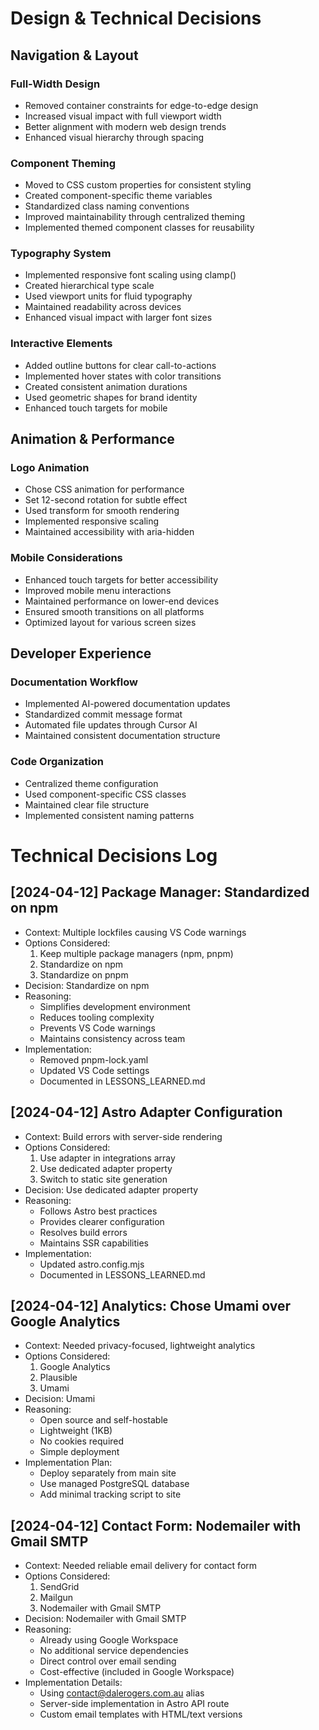 # Design & Technical Decisions

## Navigation & Layout

### Full-Width Design

- Removed container constraints for edge-to-edge design
- Increased visual impact with full viewport width
- Better alignment with modern web design trends
- Enhanced visual hierarchy through spacing

### Component Theming

- Moved to CSS custom properties for consistent styling
- Created component-specific theme variables
- Standardized class naming conventions
- Improved maintainability through centralized theming
- Implemented themed component classes for reusability

### Typography System

- Implemented responsive font scaling using clamp()
- Created hierarchical type scale
- Used viewport units for fluid typography
- Maintained readability across devices
- Enhanced visual impact with larger font sizes

### Interactive Elements

- Added outline buttons for clear call-to-actions
- Implemented hover states with color transitions
- Created consistent animation durations
- Used geometric shapes for brand identity
- Enhanced touch targets for mobile

## Animation & Performance

### Logo Animation

- Chose CSS animation for performance
- Set 12-second rotation for subtle effect
- Used transform for smooth rendering
- Implemented responsive scaling
- Maintained accessibility with aria-hidden

### Mobile Considerations

- Enhanced touch targets for better accessibility
- Improved mobile menu interactions
- Maintained performance on lower-end devices
- Ensured smooth transitions on all platforms
- Optimized layout for various screen sizes

## Developer Experience

### Documentation Workflow

- Implemented AI-powered documentation updates
- Standardized commit message format
- Automated file updates through Cursor AI
- Maintained consistent documentation structure

### Code Organization

- Centralized theme configuration
- Used component-specific CSS classes
- Maintained clear file structure
- Implemented consistent naming patterns

# Technical Decisions Log

## [2024-04-12] Package Manager: Standardized on npm

- Context: Multiple lockfiles causing VS Code warnings
- Options Considered:
  1. Keep multiple package managers (npm, pnpm)
  2. Standardize on npm
  3. Standardize on pnpm
- Decision: Standardize on npm
- Reasoning:
  - Simplifies development environment
  - Reduces tooling complexity
  - Prevents VS Code warnings
  - Maintains consistency across team
- Implementation:
  - Removed pnpm-lock.yaml
  - Updated VS Code settings
  - Documented in LESSONS_LEARNED.md

## [2024-04-12] Astro Adapter Configuration

- Context: Build errors with server-side rendering
- Options Considered:
  1. Use adapter in integrations array
  2. Use dedicated adapter property
  3. Switch to static site generation
- Decision: Use dedicated adapter property
- Reasoning:
  - Follows Astro best practices
  - Provides clearer configuration
  - Resolves build errors
  - Maintains SSR capabilities
- Implementation:
  - Updated astro.config.mjs
  - Documented in LESSONS_LEARNED.md

## [2024-04-12] Analytics: Chose Umami over Google Analytics

- Context: Needed privacy-focused, lightweight analytics
- Options Considered:
  1. Google Analytics
  2. Plausible
  3. Umami
- Decision: Umami
- Reasoning:
  - Open source and self-hostable
  - Lightweight (1KB)
  - No cookies required
  - Simple deployment
- Implementation Plan:
  - Deploy separately from main site
  - Use managed PostgreSQL database
  - Add minimal tracking script to site

## [2024-04-12] Contact Form: Nodemailer with Gmail SMTP

- Context: Needed reliable email delivery for contact form
- Options Considered:
  1. SendGrid
  2. Mailgun
  3. Nodemailer with Gmail SMTP
- Decision: Nodemailer with Gmail SMTP
- Reasoning:
  - Already using Google Workspace
  - No additional service dependencies
  - Direct control over email sending
  - Cost-effective (included in Google Workspace)
- Implementation Details:
  - Using contact@dalerogers.com.au alias
  - Server-side implementation in Astro API route
  - Custom email templates with HTML/text versions
